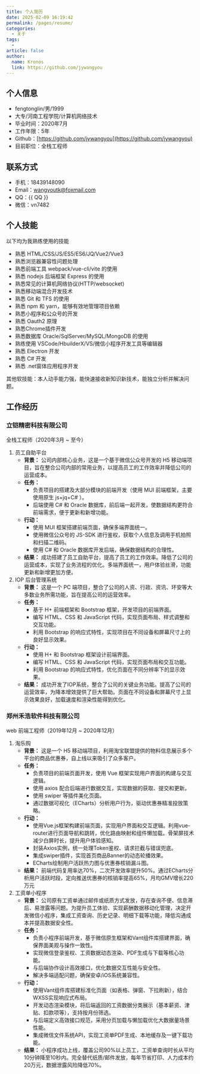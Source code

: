 ```yaml
---
title: 个人简历
date: 2025-02-09 16:19:42
permalink: /pages/resume/
categories:
  - 关于
tags:
  - 
article: false
author: 
  name: Kronos
  link: https://github.com/jywangyou
---
```


## 个人信息

* fengtonglin/男/1999
* 大专/河南工程学院/计算机网络技术
* 毕业时间：2020年7月
* 工作年限：5年
* Github：[https://github.com/jywangyou](https://github.com/jywangyou)
* 目前职位：全栈工程师

## 联系方式

* 手机：18439148090
* Email：<a href="mailto:wangyoutk@foxmail.com">wangyoutk@foxmail.com</a>
* QQ：<a :href="qqUrl" class='qqcode'>{{ QQ }}</a>
* 微信：vn7482

## 个人技能

以下均为我熟练使用的技能
* 熟悉 HTML/CSS/JS/ES5/ES6/JQ/Vue2/Vue3
* 熟悉浏览器兼容性问题处理
* 熟悉前端工具 webpack/vue-cli/vite 的使用
* 熟悉 nodejs 后端框架 Express 的使用
* 熟悉常见的计算机网络协议(HTTP/websocket)
* 熟悉移动端混合开发技术
* 熟悉 Git 和 TFS 的使用
* 熟悉 npm 和 yarn，能够有效地管理项目依赖
* 熟悉小程序和公众号的开发
* 熟悉 Oauth2 原理
* 熟悉Chrome插件开发
* 熟悉数据库 Oracle/SqlServer/MySQL/MongoDB 的使用
* 熟练使用 VSCode/HbuilderX/VS/微信小程序开发工具等编辑器
* 熟悉 Electron 开发
* 熟悉 C# 开发
* 熟悉 .net窗体应用程序开发

其他软技能：本人动手能力强，能快速接收新知识新技术，能独立分析并解决问题。

## 工作经历

### 立铠精密科技有限公司
全栈工程师（2020年3月 ~ 至今）
1. 员工自助平台
    * **背景：** 公司内部核心业务，这是一个基于微信公众号开发的 H5 移动端项目，旨在整合公司内部的常用业务，以提高员工的工作效率并降低公司的运营成本。
    * **任务：** 
        * 负责项目的搭建及大部分模块的前端开发（使用 MUI 前端框架，主要使用原生 js+jq+C# ）。
        * 后端使用 C# 和 Oracle 数据库，前后端一起开发，使数据结构更符合前端需求，便于更新和新增功能。
    * **行动：** 
        * 使用 MUI 框架搭建前端页面，确保多端界面统一。
        * 使用微信公众号的 JS-SDK 进行鉴权，获取个人信息及调用手机拍照和扫描二维码。
        * 使用 C# 和 Oracle 数据库开发后端，确保数据结构的合理性。
    * **结果：** 成功搭建了员工自助平台，提高了员工的工作效率。降低了公司的运营成本，实现了业务流程的优化。多端界面统一，用户体验丝滑，功能更新和新增更加方便。
2. IOP 后台管理系统
    * **背景：** 这是一个 PC 端项目，整合了公司的人资、行政、资讯、环安等大多数业务所需功能，旨在提高公司的运营效率。
    * **任务：** 
        * 基于 H+ 前端框架和 Bootstrap 框架，开发项目的前端界面。
        * 编写 HTML、CSS 和 JavaScript 代码，实现页面布局、样式调整和交互功能。
        * 利用 Bootstrap 的响应式特性，实现项目在不同设备和屏幕尺寸上的良好显示效果。
    * **行动：** 
        * 使用 H+ 和 Bootstrap 框架设计前端界面。
        * 编写 HTML、CSS 和 JavaScript 代码，实现页面布局和交互功能。
        * 利用 Bootstrap 的响应式特性，优化页面在不同分辨率下的显示效果。
    * **结果：** 成功开发了IOP系统，整合了公司的关键业务功能。提高了公司的运营效率，为降本增效提供了巨大帮助。页面在不同设备和屏幕尺寸上显示效果良好，加载速度和渲染性能得到优化。

### 郑州禾浩软件科技有限公司
web 前端工程师（2019年12月 ~ 2020年12月）

1. 淘乐购
    * **背景：** 这是一个 H5 移动端项目，利用淘宝联盟提供的物料信息展示多个平台的商品优惠券，自上线以来吸引了众多客户。
    * **任务：** 
        * 负责项目的前端页面开发，使用 Vue 框架实现用户界面的构建与交互逻辑。
        * 使用 axios 配合后端进行数据交互，实现数据的获取、提交和更新。
        * 使用 swiper 等插件美化页面。
        * 通过数据可视化（ECharts）分析用户行为，驱动优惠券精准投放策略。
    * **行动：** 
        * 使用Vue.js框架构建前端页面，实现用户界面和交互逻辑。利用vue-router进行页面导航和跳转，优化路由映射和组件懒加载。骨架屏技术减少白屏时长，提升用户体验感知。
        * 封装Axios实例，统一处理Token鉴权、请求拦截与错误兜底。
        * 集成swiper插件，实现首页商品Banner的动态轮播效果。
        * ECharts绘制用户活跃热力图与优惠券核销漏斗图。
    * **结果：** 前端代码复用率达70%，二次开发效率提升50%。通过ECharts分析用户活跃时段，定向推送优惠券的核销率提高65%，月均GMV增长220万元
1. 工资单小程序
    * **背景：** 公司原有工资单通过邮件或纸质方式发放，存在查询不便、信息滞后、易泄露等问题。为提升员工体验、实现薪酬数据移动化管理，决定开发微信小程序，集成工资查询、历史记录、明细下载等功能，降低沟通成本并提高数据安全性。
    * **任务：** 
        * 负责小程序前端开发，基于微信原生框架和Vant组件库搭建界面，确保界面美观与操作一致性。
        * 实现微信登录鉴权、工资数据动态渲染、PDF生成与下载等核心功能。
        * 与后端协作设计高效接口，优化数据交互性能与安全性。
        * 解决多端适配问题，确保安卓/iOS系统兼容性。
    * **行动：** 
        * 使用Vant组件库搭建标准化页面（如表格、弹窗、下拉刷新），结合WXSS实现响应式布局。
        * 开发动态渲染模块，将后端返回的工资数据分类展示（基本薪资、津贴、扣款项等），支持按月份筛选。
        * 与后端定义高效接口规范，采用分页加载与懒加载优化大数据量场景性能。
        * 集成微信文件系统API，实现工资单PDF生成、本地缓存及一键下载功能。
    * **结果：** 小程序成功上线，覆盖公司90%以上员工，工资单查询时长从平均10分钟降至10秒内。完全替代纸质/邮件发放，每年节省打印、人力成本约20万元，数据泄露风险降低70%。


<script>
  export default {
    data(){
      return {
        QQ: '2712334479',
        qqUrl: `tencent://message/?uin=${this.QQ}&Site=&Menu=yes`
      }
    },
    mounted(){
      const flag =  navigator.userAgent.match(/(phone|pad|pod|iPhone|iPod|ios|iPad|Android|Mobile|BlackBerry|IEMobile|MQQBrowser|JUC|Fennec|wOSBrowser|BrowserNG|WebOS|Symbian|Windows Phone)/i);
      if(flag){
        this.qqUrl = `mqqwpa://im/chat?chat_type=wpa&uin=${this.QQ}&version=1&src_type=web&web_src=oicqzone.com`
      }
    }
  }
</script>